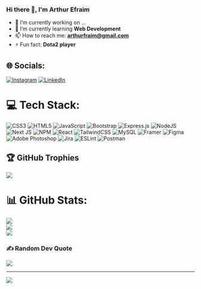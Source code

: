 ### Hi there 👋, I'm **Arthur Efraim**

- 🔭 I’m currently working on ...
- 🌱 I’m currently learning **Web Development**
- 📫 How to reach me: **arthurfraim@gmail.com**
- ⚡ Fun fact: **Dota2 player**


## 🌐 Socials:
[![Instagram](https://img.shields.io/badge/Instagram-%23E4405F.svg?logo=Instagram&logoColor=white)](https://instagram.com/thur.ion) [![LinkedIn](https://img.shields.io/badge/LinkedIn-%230077B5.svg?logo=linkedin&logoColor=white)](https://linkedin.com/in/arthurefraim) 

# 💻 Tech Stack:
![CSS3](https://img.shields.io/badge/css3-%231572B6.svg?style=flat&logo=css3&logoColor=white) ![HTML5](https://img.shields.io/badge/html5-%23E34F26.svg?style=flat&logo=html5&logoColor=white) ![JavaScript](https://img.shields.io/badge/javascript-%23323330.svg?style=flat&logo=javascript&logoColor=%23F7DF1E) ![Bootstrap](https://img.shields.io/badge/bootstrap-%23563D7C.svg?style=flat&logo=bootstrap&logoColor=white) ![Express.js](https://img.shields.io/badge/express.js-%23404d59.svg?style=flat&logo=express&logoColor=%2361DAFB) ![NodeJS](https://img.shields.io/badge/node.js-6DA55F?style=flat&logo=node.js&logoColor=white) ![Next JS](https://img.shields.io/badge/Next-black?style=flat&logo=next.js&logoColor=white) ![NPM](https://img.shields.io/badge/NPM-%23000000.svg?style=flat&logo=npm&logoColor=white) ![React](https://img.shields.io/badge/react-%2320232a.svg?style=flat&logo=react&logoColor=%2361DAFB) ![TailwindCSS](https://img.shields.io/badge/tailwindcss-%2338B2AC.svg?style=flat&logo=tailwind-css&logoColor=white) ![MySQL](https://img.shields.io/badge/mysql-%2300f.svg?style=flat&logo=mysql&logoColor=white) ![Framer](https://img.shields.io/badge/Framer-black?style=flat&logo=framer&logoColor=blue) 	![Figma](https://img.shields.io/badge/figma-%23F24E1E.svg?style=flat&logo=figma&logoColor=white) ![Adobe Photoshop](https://img.shields.io/badge/adobephotoshop-%2331A8FF.svg?style=flat&logo=adobephotoshop&logoColor=white) ![Jira](https://img.shields.io/badge/jira-%230A0FFF.svg?style=flat&logo=jira&logoColor=white) ![ESLint](https://img.shields.io/badge/ESLint-4B3263?style=flat&logo=eslint&logoColor=white) ![Postman](https://img.shields.io/badge/Postman-FF6C37?style=flat&logo=postman&logoColor=white)

## 🏆 GitHub Trophies
![](https://github-profile-trophy.vercel.app/?username=efraimarthur&theme=radical&no-frame=true&no-bg=false&margin-w=4)

# 📊 GitHub Stats:
![](https://github-readme-stats.vercel.app/api?username=efraimarthur&theme=dark&hide_border=true&include_all_commits=true&count_private=true)<br/>
![](https://github-readme-streak-stats.herokuapp.com/?user=efraimarthur&theme=dark&hide_border=true)<br/>
![](https://github-readme-stats.vercel.app/api/top-langs/?username=efraimarthur&theme=dark&hide_border=true&include_all_commits=true&count_private=true&layout=compact)

### ✍️ Random Dev Quote
![](https://quotes-github-readme.vercel.app/api?type=horizontal&theme=radical)

---
[![](https://visitcount.itsvg.in/api?id=efraimarthur&icon=5&color=9)](https://visitcount.itsvg.in)

<!-- Proudly created with GPRM ( https://gprm.itsvg.in ) -->
